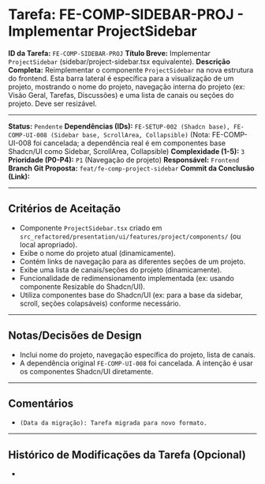 # Tarefa: FE-COMP-SIDEBAR-PROJ - Implementar ProjectSidebar

**ID da Tarefa:** `FE-COMP-SIDEBAR-PROJ`
**Título Breve:** Implementar `ProjectSidebar` (sidebar/project-sidebar.tsx equivalente).
**Descrição Completa:**
Reimplementar o componente `ProjectSidebar` na nova estrutura do frontend. Esta barra lateral é específica para a visualização de um projeto, mostrando o nome do projeto, navegação interna do projeto (ex: Visão Geral, Tarefas, Discussões) e uma lista de canais ou seções do projeto. Deve ser resizável.

---

**Status:** `Pendente`
**Dependências (IDs):** `FE-SETUP-002 (Shadcn base), FE-COMP-UI-008 (Sidebar base, ScrollArea, Collapsible)` (Nota: FE-COMP-UI-008 foi cancelada; a dependência real é em componentes base Shadcn/UI como Sidebar, ScrollArea, Collapsible)
**Complexidade (1-5):** `3`
**Prioridade (P0-P4):** `P1` (Navegação de projeto)
**Responsável:** `Frontend`
**Branch Git Proposta:** `feat/fe-comp-project-sidebar`
**Commit da Conclusão (Link):**

---

## Critérios de Aceitação
- Componente `ProjectSidebar.tsx` criado em `src_refactored/presentation/ui/features/project/components/` (ou local apropriado).
- Exibe o nome do projeto atual (dinamicamente).
- Contém links de navegação para as diferentes seções de um projeto.
- Exibe uma lista de canais/seções do projeto (dinamicamente).
- Funcionalidade de redimensionamento implementada (ex: usando componente Resizable do Shadcn/UI).
- Utiliza componentes base do Shadcn/UI (ex: para a base da sidebar, scroll, seções colapsáveis) conforme necessário.

---

## Notas/Decisões de Design
- Inclui nome do projeto, navegação específica do projeto, lista de canais.
- A dependência original `FE-COMP-UI-008` foi cancelada. A intenção é usar os componentes Shadcn/UI diretamente.

---

## Comentários
- `(Data da migração): Tarefa migrada para novo formato.`

---

## Histórico de Modificações da Tarefa (Opcional)
-
